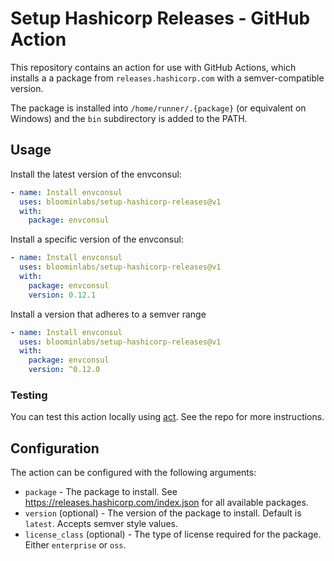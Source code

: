 # Setup Hashicorp Releases - GitHub Action

This repository contains an action for use with GitHub Actions, which installs a a package from `releases.hashicorp.com` with a semver-compatible version.

The package is installed into `/home/runner/.{package}` (or equivalent on Windows) and the `bin` subdirectory is added to the PATH.

## Usage

Install the latest version of the envconsul:

```yaml
- name: Install envconsul
  uses: bloominlabs/setup-hashicorp-releases@v1
  with:
    package: envconsul
```

Install a specific version of the envconsul:

```yaml
- name: Install envconsul
  uses: bloominlabs/setup-hashicorp-releases@v1
  with:
    package: envconsul
    version: 0.12.1
```

Install a version that adheres to a semver range

```yaml
- name: Install envconsul
  uses: bloominlabs/setup-hashicorp-releases@v1
  with:
    package: envconsul
    version: ^0.12.0
```

### Testing

You can test this action locally using [act](https://github.com/nektos/act). See the repo for more instructions.

## Configuration

The action can be configured with the following arguments:

- `package` - The package to install. See <https://releases.hashicorp.com/index.json> for all available packages.
- `version` (optional) - The version of the package to install. Default is `latest`. Accepts semver style values.
- `license_class` (optional) - The type of license required for the package. Either `enterprise` or `oss`.
